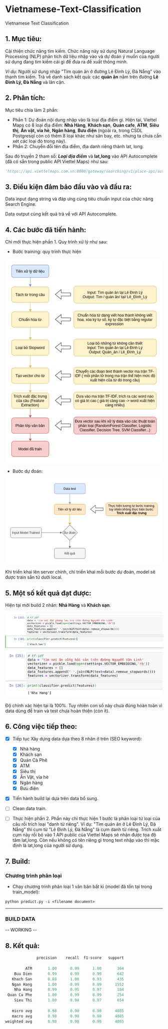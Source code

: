 # Vietnamese-Text-Classification
Vietnamese Text Classification

## 1. Mục tiêu:

 Cải thiện chức năng tìm kiếm. Chức năng này sử dụng Natural Language Processing (NLP) phân tích dữ liệu nhập vào và dự đoán ý muốn của người sử dụng đang tìm kiếm cái gì để đưa ra đề xuất thông minh.

  *Ví dụ*: Người sử dụng nhập "Tìm quán ăn ở đường Lê Đình Lý, Đà Nẵng" vào thanh tìm kiếm. Trả về  danh sách kết quả: các **quán ăn** nằm trên đường **Lê Đình Lý, Đà Nẵng** và lân cận.

## 2. Phân tích:

 Mục tiêu chia làm 2 phần:

  * Phần 1: Dự đoán nội dung nhập vào là loại địa điểm gì. Hiện tại, Viettel Maps có 8 loại địa điểm: **Nhà Hàng**, **Khách sạn**, **Quán cafe**, **ATM**, **Siêu thị**, **Ăn vặt, vỉa hè**, **Ngân hàng**, **Bưu điện** (ngoài ra, trong CSDL Postgresql còn có thêm 8 loại khác như sân bay, etc. nhưng ta chưa cần xét các loại đó trong này). 
  * Phần 2: Chuyển đổi tên địa điểm, địa danh riêng thành lat, long.

Sau đó truyền 2 tham số: ***Loại địa điểm*** và **lat,long** vào API Autocomplete (đã có sẵn trong public API Viettel Maps) như sau:

```python
'https://api.viettelmaps.com.vn:8080/gateway/searching/v1/place-api/autocomplete?input='+Loại địa điểm+'&center='+lat,long+'&access_token=YOUR_TOKEN_VALUE'
```

## 3. Điều kiện đảm bảo đầu vào và đầu ra:

Data input dạng string và đáp ưng cùng tiêu chuẩn input của chức năng Search Engine.

Data output cùng kết quả trả về với API Autocomplete.

## 4. Các bước đã tiến hành:

Chỉ mới thực hiện phần 1. Quy trình xử lý như sau:

* Bước training: quy trình thực hiện

![](image/1.png)

* Bước dự đoán:

![](image/2.png)

Khi triển khai lên server chính, chỉ triển khai mỗi bước dự đoán, model sẽ được train sẵn từ dưới local.

## 5. Một số kết quả đạt được:

Hiện tại mới build 2 nhãn: **Nhà Hàng** và **Khách sạn**.

![](image/3.png) ![](image/4.png)

Độ chính xác hiện tại là 100%. Tuy nhiên con số này chưa đúng hoàn toàn vì data dùng để train và test chưa hoàn thiện (còn ít).

  
## 6. Công việc tiếp theo:

- [x] Tiếp tục Xây dựng data dựa theo 8 nhãn ở trên (SEO keyword):
  - [x] Nhà hàng
  - [x] Khách sạn
  - [x] Quán Cà Phê
  - [x] ATM
  - [x] Siêu thị
  - [x] Ăn Vặt, vỉa hè
  - [x] Ngân hàng
  - [x] Bưu điên
- [x] Tiến hành build lại dựa trên data bổ sung.
- [ ] Clean data train. 
- [ ] Thực hiện phần 2. Phần này chỉ thực hiện 1 bước là phân loại từ loại của câu rồi trích loại "danh từ riêng". Ví dụ: "Tìm quán ăn ở Lê Đình Lý, Đà Nẵng" thì cụm từ "Lê Đình Lý, Đà Nẵng" là cụm danh từ riêng. Trích xuất cụm này rồi bỏ vào 1 API public của Viettel Maps sẽ nhận được tọa độ tâm lat,long. Còn nếu không có tên riêng gì trong text nhập vào thì mặc định là lat,long của người sử dụng.


## 7. Build:

### Chương trình phân loại 
- Chạy chương trình phân loại 1 văn bản bất kì (model đã tồn tại trong train_model): 
```
python predict.py -i <filename document>
```
------

### BUILD DATA

-- WORKING --

## 8. Kết quả:

```C
              precision    recall  f1-score   support

         ATM       1.00      0.99      1.00       364
    Buu Dien       0.99      0.99      0.99       642
   Khach San       0.88      1.00      0.93       435
   Ngan Hang       1.00      0.99      0.99      1552
    Nha Hang       0.99      0.95      0.97       184
 Quan Ca Phe       1.00      0.99      0.99       254
    Sieu Thi       1.00      0.94      0.97       654

   micro avg       0.98      0.98      0.98      4085
   macro avg       0.98      0.98      0.98      4085
weighted avg       0.98      0.98      0.98      4085
```